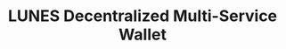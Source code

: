 ---
# This file is licensed under the MIT License (MIT) available on
# http://opensource.org/licenses/MIT.

id: lunes
title: "LUNES Decentralized Multi-Service Wallet"
titleshort: "LUNES"
compat: "mobile web android ios"
level: 3
platform:
  - mobile:
    name: mobile
    os:
      - name: ios
        text: "walletlunes"
        link: "https://itunes.apple.com/us/app/lunes-wallet/id1447150748"
        source: "https://github.com/Lunes-platform/Lunes_Wallet"
        screenshot: "lunes.png"
        check:
          control: "checkpasscontrolmulti"
          validation: "checkfailvalidationcentralized"
          transparency: "checkpasstransparencyopensource"
          environment: "checkpassenvironmenttwofactor"
          privacy: "checkpassprivacybasic"
          fees: "checkpassfeecontroldynamic"
        privacycheck:
          privacyaddressreuse: "checkpassprivacyaddressrotation"
          privacydisclosure: "checkfailprivacydisclosureaccount"
          privacynetwork: "checkfailprivacynetworknosupporttor"
      - name: android
        text: "walletlunes"
        link: "https://play.google.com/store/apps/details?id=com.luneswallet"
        source: "https://github.com/Lunes-platform/Lunes_Wallet"
        screenshot: "lunes.png"
        check:
          control: "checkpasscontrolmulti"
          validation: "checkfailvalidationcentralized"
          transparency: "checkpasstransparencyopensource"
          environment: "checkpassenvironmenttwofactor"
          privacy: "checkpassprivacybasic"
          fees: "checkpassfeecontroldynamic"
        privacycheck:
          privacyaddressreuse: "checkpassprivacyaddressrotation"
          privacydisclosure: "checkfailprivacydisclosureaccount"
          privacynetwork: "checkfailprivacynetworknosupporttor"
  - web:
    name: web
    os:
      - name: web
        text: "walletlunes"
        link: "https://luneswallet.app"
        source: "https://github.com/Lunes-platform/Lunes_Wallet"
        screenshot: "lunes.png"
        check:
          control: "checkpasscontrolmulti"
          validation: "checkfailvalidationcentralized"
          transparency: "checkfailtransparencyremote"
          environment: "checkpassenvironmenttwofactor"
          privacy: "checkpassprivacybasic"
          fees: "checkpassfeecontroldynamic"
        privacycheck:
          privacyaddressreuse: "checkpassprivacyaddressrotation"
          privacydisclosure: "checkfailprivacydisclosureaccount"
          privacynetwork: "checkpassprivacynetworksupporttorproxy"
---